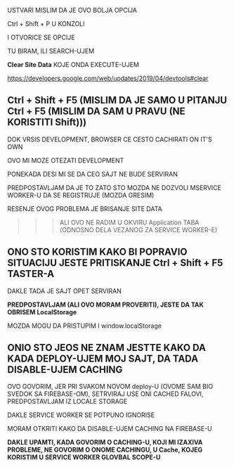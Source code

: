 USTVARI MISLIM DA JE OVO BOLJA OPCIJA 

Ctrl + Shift + P U KONZOLI

I OTVORICE SE OPCIJE

TU BIRAM, ILI SEARCH-UJEM

**Clear Site Data** KOJE ONDA EXECUTE-UJEM

<https://developers.google.com/web/updates/2019/04/devtools#clear>


## Ctrl + Shift + F5 (MISLIM DA JE SAMO U PITANJU Ctrl + F5 (MISLIM DA SAM U PRAVU (NE KORISTITI Shift)))

DOK VRSIS DEVELOPMENT, BROWSER CE CESTO CACHIRATI ON IT'S OWN

OVO MI MOZE OTEZATI DEVELOPMENT

PONEKADA DESI MI SE DA CEO SAJT NE BUDE SERVIRAN

PREDPOSTAVLJAM DA JE TO ZATO STO MOZDA NE DOZVOLI MSERVICE WORKER-U DA SE REGISTRUJE (MOZDA GRESIM)

RESENJE OVOG PROBLEMA JE BRISANJE SITE DATA

>>> ALI OVO NE RADIM U OKVIRU Application TABA (ODNOSNO DELA VEZANOG ZA SERVICE WORKER-E)

## ONO STO KORISTIM KAKO BI POPRAVIO SITUACIJU JESTE PRITISKANJE Ctrl + Shift + F5 TASTER-A

DAKLE TADA JE SAJT OPET SERVIRAN

**PREDPOSTAVLJAM (ALI OVO MORAM PROVERITI), JESTE DA TAK OBRISEM LocalStorage**

MOZDA MOGU DA PRISTUPIM I window.localStorage

## ONIO STO JEOS NE ZNAM JESTTE KAKO DA KADA DEPLOY-UJEM MOJ SAJT, DA TADA DISABLE-UJEM CACHING

OVO GOVORIM, JER PRI SVAKOM NOVOM deploy-U (OVOME SAM BIO SVEDOK SA FIREBASE-OM), SETRVIRAJ USE ONI CACHED FALOVI, PREDPOSTAVLJAM IZ LOCALE STORAGE

DAKLE SERVICE WORKER SE POTPUNO IGNORISE

MORAM OTKRITI KAKO DA DISABLE-UJEM CACHING NA FIREBASE-U

**DAKLE UPAMTI, KADA GOVORIM O CACHING-U, KOJI MI IZAXIVA PROBLEME, NE GOVORIM O ONOME CACHINGU, U Cache, KOJEG KORISTIM U SERVICE WORKER GLOVBAL SCOPE-U**